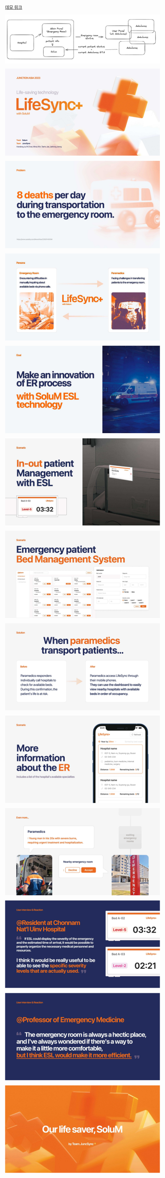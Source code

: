 [데모 링크](https://juncsync-admin-fe.vercel.app)

![](./@docs/flow.png)

![](./@docs/Aspose.Words.25cc6c9c-4bd0-4852-827c-62e6be94d7af.001.jpeg)

![](./@docs/Aspose.Words.25cc6c9c-4bd0-4852-827c-62e6be94d7af.002.jpeg)

![](./@docs/Aspose.Words.25cc6c9c-4bd0-4852-827c-62e6be94d7af.003.jpeg)

![](./@docs/Aspose.Words.25cc6c9c-4bd0-4852-827c-62e6be94d7af.004.jpeg)

![](./@docs/Aspose.Words.25cc6c9c-4bd0-4852-827c-62e6be94d7af.005.jpeg)

![](./@docs/Aspose.Words.25cc6c9c-4bd0-4852-827c-62e6be94d7af.006.jpeg)

![](./@docs/Aspose.Words.25cc6c9c-4bd0-4852-827c-62e6be94d7af.007.jpeg)

![](./@docs/Aspose.Words.25cc6c9c-4bd0-4852-827c-62e6be94d7af.008.jpeg)

![](./@docs/Aspose.Words.25cc6c9c-4bd0-4852-827c-62e6be94d7af.009.jpeg)

![](./@docs/Aspose.Words.25cc6c9c-4bd0-4852-827c-62e6be94d7af.010.jpeg)

![](./@docs/Aspose.Words.25cc6c9c-4bd0-4852-827c-62e6be94d7af.011.jpeg)

![](./@docs/Aspose.Words.25cc6c9c-4bd0-4852-827c-62e6be94d7af.012.jpeg)
